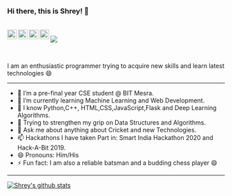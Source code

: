 ### Hi there, this is Shrey! 👋
 
 
<br/>

<a href="https://www.linkedin.com/in/shrey-rai-314b8a192/">
  <img align="left" alt="Linkedin" width="22px" src="https://cdn.jsdelivr.net/npm/simple-icons@v3/icons/linkedin.svg" />
</a>
<a href="https://www.instagram.com/shreyrai99">
  <img align="left" alt="Instagram" width="22px" src="https://cdn.jsdelivr.net/npm/simple-icons@v3/icons/instagram.svg" />
</a>
<a href="https://leetcode.com/shreyrai99/">
  <img align="left" alt="Leetcode" width="22px" src="https://cdn.jsdelivr.net/npm/simple-icons@v3/icons/leetcode.svg" />
</a>
<a href="https://www.codechef.com/users/shreyrai">
  <img align="left" alt=" Codechef" width="22px" src="https://cdn.jsdelivr.net/npm/simple-icons@v3/icons/codechef.svg" />
</a>

![](https://visitor-badge.glitch.me/badge?page_id=shreyrai99.shreyrai99)

<br />

I am an enthusiastic programmer trying to acquire new skills and learn latest technologies 😄


---

- 🔭 I’m a pre-final year CSE student @ BIT Mesra.
- 🌱 I’m currently learning Machine Learning and Web Development.
- 👯 I know Python,C++, HTML,CSS,JavaScript,Flask and Deep Learning Algorithms.
- 🤔 Trying to strengthen my grip on Data Structures and Algorithms.
- 💬 Ask me about anything about Cricket and new Technologies.
- 📫 Hackathons I have taken Part in: Smart India Hackathon 2020 and Hack-A-Bit 2019.
- 😄 Pronouns: Him/His
- ⚡ Fun fact: I am also a reliable batsman and a budding chess player 😄

---



[![Shrey's github stats](https://github-readme-stats.vercel.app/api?username=shreyrai99&show_icons=true&theme=radical)](https://github.com/shreyrai99/)

